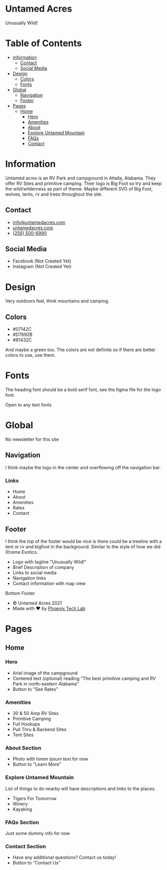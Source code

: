 # Untamed Acres
Unusually Wild!

# Table of Contents
- [Information](#information)
  - [Contact](#contact)
  - [Social Media](#social-media)
- [Design](#design)
  - [Colors](#colors)
  - [Fonts](#fonts)
- [Global](#global)
  - [Navigation](#navigation)
  - [Footer](#footer)
- [Pages](#pages)
  - [Home](#home)
    - [Hero](#hero)
    - [Amenities](#amenities)
    - [About](#about-section)
    - [Explore Untamed Mountain](#explore-untamed-mountain)
    - [FAQs](#faqs-section)
    - [Contact](#contact-section)

# Information
Untamed acres is an RV Park and campground in Attalla, Alabama. 
They offer RV Sites and primitive camping.
Their logo is Big Foot so try and keep the wild/wilderness as part of theme.
Maybe different SVG of Big Foot, wolves, tents, rv and trees throughout the site.

## Contact
- [info@untamedacres.com](mailto:info@untamedacres.com)
- [untamedacres.com](https://untamedacres.com/)
- [(256) 500-6990](tel:2565006990)

## Social Media
- Facebook (Not Created Yet)
- Instagram (Not Created Yet)

# Design
Very outdoors feel, think mountains and camping.

## Colors
- #07142C
- #D7692B
- #81432C

And maybe a green too. The colors are not definite so if there are better colors to use, use them.

# Fonts
The heading font should be a bold serif font, see the figma file for the logo font.

Open to any text fonts

# Global
No newsletter for this site

## Navigation

I think maybe the logo in the center and overflowing off the navigation bar.

### Links
- Home
- About
- Amenities
- Rates
- Contact

## Footer
I think the top of the footer would be nice is there could be a treeline with a tent or rv 
and bigfoot in the background. Similar to the style of how we did Xtreme Exotics.

- Logo with tagline "Unusually Wild!"
- Brief Description of company
- Links to social media
- Navigation links
- Contact information with map view

Bottom Footer
- © Untamed Acres 2021
-  Made with ❤️ by [Phoenix Tech Lab](https://phoenixtechlab.com)

# Pages

## Home

### Hero
- Ariel image of the campground
- Centered text (optional) reading "The best primitive camping and RV Park in north-eastern Alabama"
- Button to "See Rates"

### Amenities
- 30 & 50 Amp RV Sites
- Primitive Camping
- Full Hookups
- Pull Thru & Backend Sites
- Tent Sites

### About Section
- Photo with lorem ipsum text for now
- Button to "Learn More"

### Explore Untamed Mountain
List of things to do nearby will have descriptions and links to the places.
- Tigers For Tomorrow
- Winery
- Kayaking

### FAQs Section
Just some dummy info for now

### Contact Section
- Have any additional questions? Contact us today!
- Button to "Contact Us"
